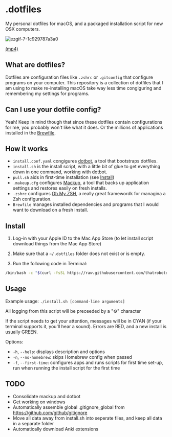 # .dotfiles

My personal dotfiles for macOS, and a packaged installation script for new OSX computers.

![ezgif-7-1c929787a3a0](https://user-images.githubusercontent.com/18013689/113031428-ef66d280-914b-11eb-9ce7-e4fa1e83eb29.gif)

[(mp4)](https://user-images.githubusercontent.com/18013689/113027854-ca706080-9147-11eb-9cb9-ee7017bf25db.mp4)

## What are dotfiles?

Dotfiles are configuration files like `.zshrc` or `.gitconfig` that configure programs on your computer. This repository is a collection of dotfiles that I am using to make re-installing macOS take way less time congiguring and remembering my settings for programs.

## Can I use your dotfile config?

Yeah! Keep in mind though that since these dotfiles contain configurations for me, you probably won't like what it does. Or the millions of applications installed in the [Brewfile](Brewfile).

## How it works

- `install.conf.yaml` congigures [dotbot](https://github.com/anishathalye/dotbot), a tool that bootstraps dotfiles.
- `install.sh` is the install script, with a little bit of glue to get everything down in one command, working with dotbot.
- `pull.sh` aids in first-time installation (see [Install](##Install))
- `.makeup.cfg` configures [Mackup](https://github.com/lra/mackup), a tool that backs up application settings and restores easily on fresh installs.
- `.zshrc` configures [Oh My ZSH](https://ohmyz.sh/), a really great framewordk for managina a Zsh configuration.
- `Brewfile` manages installed dependencies and programs that I would want to download on a fresh install.

## Install

1. Log-in with your Apple ID to the Mac App Store (to let install script download things from the Mac App Store)

2. Make sure that a `~/.dotfiles` folder does not exist or is empty.

3. Run the following code in Terminal:

```sh
/bin/bash -c "$(curl -fsSL https://raw.githubusercontent.com/thatrobotdev/.dotfiles/main/pull.sh)"
```

## Usage

Example usage: `./install.sh [command-line arguments]`

All logging from this script will be preceeded by a "⚙" character

If the script needs to get your attention, messages will be in CYAN (if your terminal supports it, you'll hear a sound). Errors are RED, and a new install is usually GREEN.

Options:

- `-h`, `--help`: displays description and options
- `-n`, `--no-homebrew`: skips Homebrew config when passed
- `-f`, `--first-time`: configures apps and runs scripts for first time set-up, run when running the install script for the first time

## TODO

- Consolidate mackup and dotbot
- Get working on windows
- Automatically assemble global .gitignore_global from <https://github.com/github/gitignore>
- Move all data away from install.sh into seperate files, and keep all data in a separate folder
- Automatically download Anki extensions
